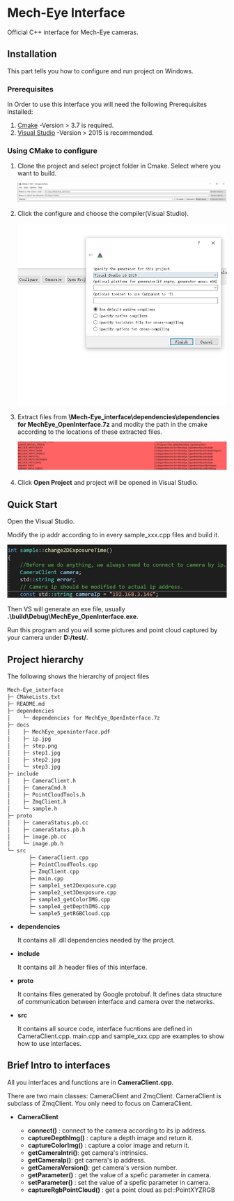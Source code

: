 # Mech-Eye Interface
Official C++ interface for Mech-Eye cameras.

## Installation

This part tells you how to configure and run project on Windows.

### Prerequisites

In Order to use this interface you will need the following Prerequisites installed:
1. [Cmake](https://cmake.org/) -Version > 3.7 is required.
2. [Visual Studio](https://visualstudio.microsoft.com/) -Version > 2015 is recommended.
### Using CMake to configure 



1. Clone the project and select project folder in Cmake. Select where you want to build.

   ![step1](./docs/step1.jpg)

2. Click the configure and choose the compiler(Visual Studio).

   ![step2](./docs/step2.jpg)

3. Extract files from **\Mech-Eye_interface\dependencies\dependencies for MechEye_OpenInterface.7z** and modity the path in the cmake according to the locations of these extracted files.

   ![step3](./docs/step3.jpg)

4. Click **Open Project** and project will be opened in Visual Studio.

## Quick Start

Open the Visual Studio.

Modify the ip addr according to in every sample_xxx.cpp files and build it.

![ip](./docs/ip.jpg)

Then VS will generate an exe file, usually **.\build\Debug\MechEye_OpenInterface.exe**.

Run this program and you will some pictures and point cloud captured by your camera under **D:/test/**.

## Project hierarchy

The following shows the hierarchy of project files

```
Mech-Eye_interface
├─ CMakeLists.txt
├─ README.md
├─ dependencies
│    └─ dependencies for MechEye_OpenInterface.7z
├─ docs
│    ├─ MechEye_openinterface.pdf
│    ├─ ip.jpg
│    ├─ step.png
│    ├─ step1.jpg
│    ├─ step2.jpg
│    └─ step3.jpg
├─ include
│    ├─ CameraClient.h
│    ├─ CameraCmd.h
│    ├─ PointCloudTools.h
│    ├─ ZmqClient.h
│    └─ sample.h
├─ proto
│    ├─ cameraStatus.pb.cc
│    ├─ cameraStatus.pb.h
│    ├─ image.pb.cc
│    └─ image.pb.h
└─ src
       ├─ CameraClient.cpp
       ├─ PointCloudTools.cpp
       ├─ ZmqClient.cpp
       ├─ main.cpp
       ├─ sample1_set2Dexposure.cpp
       ├─ sample2_set3Dexposure.cpp
       ├─ sample3_getColorIMG.cpp
       ├─ sample4_getDepthIMG.cpp
       └─ sample5_getRGBCloud.cpp
```

* **dependencies**

  It contains all .dll dependencies needed by the project.

* **include**

  It contains all .h header files of this interface.

* **proto**

  It contains files generated by Google protobuf. It defines data structure of communication between interface and camera over the networks.

* **src**

  It contains all source code, interface fucntions are defined in CameraClient.cpp. main.cpp and sample_xxx.cpp  are examples to show how to use interfaces.

## Brief Intro to interfaces

All you interfaces and functions are in  **CameraClient.cpp**.

There are two main classes: CameraClient and ZmqClient. CameraClient is subclass of ZmqClient. You only need to focus on CameraClient.

* **CameraClient**

  * **connect()** : connect to the camera according to its ip address.
  * **captureDepthImg()** : capture a depth image and return it.
  * **captureColorImg()** : capture a color image and return it.
  * **getCameraIntri()**: get camera's intrinsics.
  * **getCameraIp()**: get camera's ip address.
  * **getCameraVersion()**: get camera's version number.
  * **getParameter()** : get the value of a spefic parameter in camera.
  * **setParameter()** : set the value of a spefic parameter in camera.
  * **captureRgbPointCloud()** : get a point cloud as pcl::PointXYZRGB

  

 
